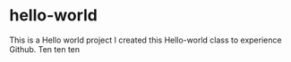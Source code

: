 # hello-world
This is a Hello world project
I created this Hello-world class to experience Github.
Ten ten ten
